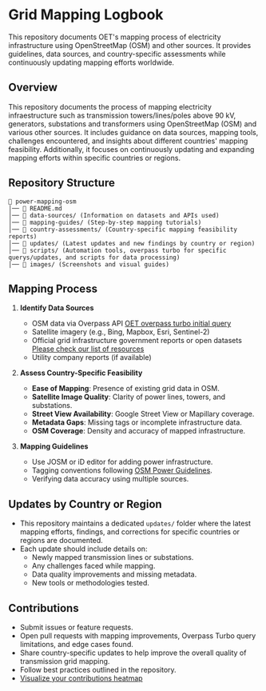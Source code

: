 # Grid Mapping Logbook
This repository documents OET's mapping process of electricity infrastructure using OpenStreetMap (OSM) and other sources. It provides guidelines, data sources, and country-specific assessments while continuously updating mapping efforts worldwide.

## Overview
This repository documents the process of mapping electricity infraestructure such as transmission towers/lines/poles above 90 kV, generators, substations and transformers using OpenStreetMap (OSM) and various other sources. It includes guidance on data sources, mapping tools, challenges encountered, and insights about different countries' mapping feasibility. Additionally, it focuses on continuously updating and expanding mapping efforts within specific countries or regions.

## Repository Structure
```
📂 power-mapping-osm
│── 📄 README.md
│── 📂 data-sources/ (Information on datasets and APIs used)
│── 📂 mapping-guides/ (Step-by-step mapping tutorials)
│── 📂 country-assessments/ (Country-specific mapping feasibility reports)
│── 📂 updates/ (Latest updates and new findings by country or region)
│── 📂 scripts/ (Automation tools, overpass turbo for specific querys/updates, and scripts for data processing)
│── 📂 images/ (Screenshots and visual guides)
```

## Mapping Process
1. **Identify Data Sources**
   - OSM data via Overpass API [OET overpass turbo initial query](https://github.com/open-energy-transition/grid-mapping-starter-kit/blob/main/josm-config/transmission-grid.overpassql)
   - Satellite imagery (e.g., Bing, Mapbox, Esri, Sentinel-2)
   - Official grid infrastructure government reports or open datasets [Please check our list of resources](https://github.com/open-energy-transition/Awesome-Electric-Grid-Mapping)
   - Utility company reports (if available)

2. **Assess Country-Specific Feasibility**
   - **Ease of Mapping**: Presence of existing grid data in OSM.
   - **Satellite Image Quality**: Clarity of power lines, towers, and substations.
   - **Street View Availability**: Google Street View or Mapillary coverage.
   - **Metadata Gaps**: Missing tags or incomplete infrastructure data.
   - **OSM Coverage**: Density and accuracy of mapped infrastructure.

3. **Mapping Guidelines**
   - Use JOSM or iD editor for adding power infrastructure.
   - Tagging conventions following [OSM Power Guidelines](https://wiki.openstreetmap.org/wiki/Power).
   - Verifying data accuracy using multiple sources.

## Updates by Country or Region
- This repository maintains a dedicated `updates/` folder where the latest mapping efforts, findings, and corrections for specific countries or regions are documented.
- Each update should include details on:
  - Newly mapped transmission lines or substations.
  - Any challenges faced while mapping.
  - Data quality improvements and missing metadata.
  - New tools or methodologies tested.

## Contributions
- Submit issues or feature requests.
- Open pull requests with mapping improvements, Overpass Turbo query limitations, and edge cases found.
- Share country-specific updates to help improve the overall quality of transmission grid mapping.
- Follow best practices outlined in the repository.
- [Visualize your contributions heatmap](https://yosmhm.neis-one.org/#)
